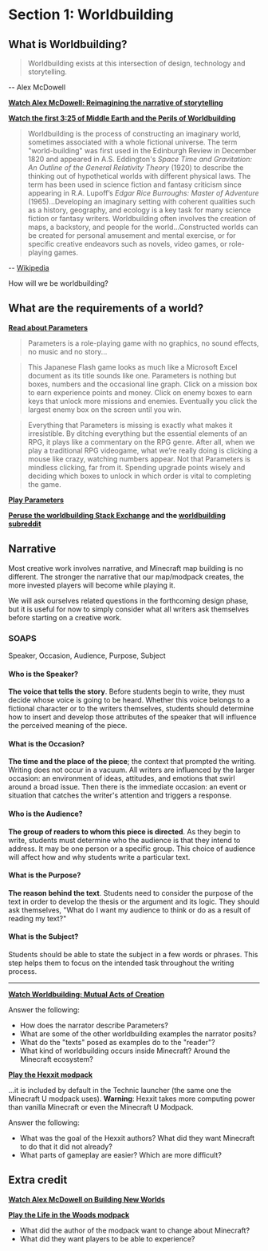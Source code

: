 # Section 1: Worldbuilding

## What is Worldbuilding?

> Worldbuilding exists at this intersection of design, technology and storytelling.

-- Alex McDowell

**[Watch Alex McDowell: Reimagining the narrative of storytelling](https://www.youtube.com/watch?v=uWB-hKV49Fw)**

**[Watch the first 3:25 of Middle Earth and the Perils of Worldbuilding](https://www.youtube.com/watch?v=mA6MQHNM2yE)**

> Worldbuilding is the process of constructing an imaginary world, sometimes associated with a whole fictional universe. The term "world-building" was first used in the Edinburgh Review in December 1820 and appeared in A.S. Eddington's *Space Time and Gravitation: An Outline of the General Relativity Theory* (1920) to describe the thinking out of hypothetical worlds with different physical laws. The term has been used in science fiction and fantasy criticism since appearing in R.A. Lupoff’s *Edgar Rice Burroughs: Master of Adventure* (1965)...Developing an imaginary setting with coherent qualities such as a history, geography, and ecology is a key task for many science fiction or fantasy writers. Worldbuilding often involves the creation of maps, a backstory, and people for the world...Constructed worlds can be created for personal amusement and mental exercise, or for specific creative endeavors such as novels, video games, or role-playing games.

-- [Wikipedia](https://en.wikipedia.org/wiki/Worldbuilding)

How will we be worldbuilding?

## What are the requirements of a world?

**[Read about Parameters](http://www.wired.com/2012/05/parameters-flash-game/)**

> Parameters is a role-playing game with no graphics, no sound effects, no music and no story...

> This Japanese Flash game looks as much like a Microsoft Excel document as its title sounds like one. Parameters is nothing but boxes, numbers and the occasional line graph. Click on a mission box to earn experience points and money. Click on enemy boxes to earn keys that unlock more missions and enemies. Eventually you click the largest enemy box on the screen until you win.

> Everything that Parameters is missing is exactly what makes it irresistible. By ditching everything but the essential elements of an RPG, it plays like a commentary on the RPG genre. After all, when we play a traditional RPG videogame, what we’re really doing is clicking a mouse like crazy, watching numbers appear. Not that Parameters is mindless clicking, far from it. Spending upgrade points wisely and deciding which boxes to unlock in which order is vital to completing the game.

**[Play Parameters](https://www.andyslife.org/games/game.php?file=300&title=Parameters)**

**[Peruse the worldbuilding Stack Exchange](http://worldbuilding.stackexchange.com/) and the [worldbuilding subreddit](https://www.reddit.com/r/worldbuilding/)**

## Narrative

Most creative work involves narrative, and Minecraft map building is no different. The stronger the narrative that our map/modpack creates, the more invested players will become while playing it.

We will ask ourselves related questions in the forthcoming design phase, but it is useful for now to simply consider what all writers ask themselves before starting on a creative work.

### SOAPS

Speaker, Occasion, Audience, Purpose, Subject

#### Who is the Speaker?

**The voice that tells the story**. Before students begin to write, they must decide whose voice is going to be heard. Whether this voice belongs to a fictional character or to the writers themselves, students should determine how to insert and develop those attributes of the speaker that will influence the perceived meaning of the piece.

#### What is the Occasion?

**The time and the place of the piece**; the context that prompted the writing. Writing does not occur in a vacuum. All writers are influenced by the larger occasion: an environment of ideas, attitudes, and emotions that swirl around a broad issue. Then there is the immediate occasion: an event or situation that catches the writer's attention and triggers a response.

#### Who is the Audience? 

**The group of readers to whom this piece is directed**. As they begin to write, students must determine who the audience is that they intend to address. It may be one person or a specific group. This choice of audience will affect how and why students write a particular text.

#### What is the Purpose?

**The reason behind the text**. Students need to consider the purpose of the text in order to develop the thesis or the argument and its logic. They should ask themselves, "What do I want my audience to think or do as a result of reading my text?"

#### What is the Subject? 

Students should be able to state the subject in a few words or phrases. This step helps them to focus on the intended task throughout the writing process.

---

**[Watch Worldbuilding: Mutual Acts of Creation](https://vimeo.com/63532147)**

Answer the following:

* How does the narrator describe Parameters?
* What are some of the other worldbuilding examples the narrator posits?
* What do the "texts" posed as examples do to the "reader"?
* What kind of worldbuilding occurs inside Minecraft? Around the Minecraft ecosystem?

**[Play the Hexxit modpack](http://www.technicpack.net/modpack/hexxit.552552)**

...it is included by default in the Technic launcher (the same one the Minecraft U modpack uses). **Warning**: Hexxit takes more computing power than vanilla Minecraft or even the Minecraft U Modpack.

Answer the following:

* What was the goal of the Hexxit authors? What did they want Minecraft to do that it did not already?
* What parts of gameplay are easier? Which are more difficult?

## Extra credit

**[Watch Alex McDowell on Building New Worlds](https://www.youtube.com/watch?v=IrlaV5_QdL0)**

**[Play the Life in the Woods modpack](http://lifeinthewoods.ca/life.html)**

* What did the author of the modpack want to change about Minecraft? 
* What did they want players to be able to experience?
